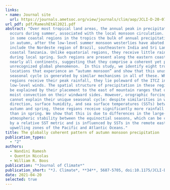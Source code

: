 ```yaml
---
links:
- name: Journal site
  url: https://journals.ametsoc.org/view/journals/clim/aop/JCLI-D-20-0740.1/JCLI-D-20-0740.1.xml
url_pdf: pdf/RameshEtAl2021.pdf
abstract: "Over most tropical land areas, the annual peak in precipitation
  occurs during summer, associated with the local monsoon circulation. However,
  in some coastal regions in the tropics the bulk of annual precipitation occurs
  in autumn, after the low-level summer monsoon westerlies have abated. Examples
  include the Nordeste region of Brazil, southeastern India and Sri Lanka, and
  coastal Tanzania. Unlike equatorial regions, they receive little rainfall
  during local spring. Such regions are present along the eastern coasts of
  nearly all continents, suggesting that they comprise a coherent yet previously
  unrecognized global phenomenon.  In this study, we identify eight tropical
  locations that experience an “autumn monsoon” and show that this unusual
  seasonal cycle is generated by similar mechanisms in all of these. When these
  regions receive their peak rainfall, they lie poleward of the ITCZ in easterly
  low-level winds. The spatial structure of precipitation in these regions can
  be explained by their placement to the east of mountain ranges that organize
  moist convection on their windward sides. However, orographic forcing alone
  cannot explain their unique seasonal cycle: despite similarities in wind
  direction, surface humidity, and sea surface temperatures (SSTs) between
  autumn and spring, these regions receive significantly more rainfall in autumn
  than in spring. We show that this is due to differences in the large-scale
  atmospheric stability between the equinoctial seasons, which can be captured
  by a relative SST metric and is influenced by SSTs in the remote eastern
  upwelling zones of the Pacific and Atlantic Oceans."
title: The globally coherent pattern of autumn monsoon precipitation
publication_types:
  - "2"
authors:
  - Nandini Ramesh
  - Quentin Nicolas
  - William R. Boos
publication: "*Journal of Climate*"
publication_short: "*J. Climate*, **34**, 5687-5705, doi:10.1175/JCLI-D-20-0740.1"
date: 2021-04-20
selected: true
---
```

